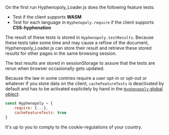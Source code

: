 On the first run Hyphenopoly_Loader.js does the following feature tests:

* Test if the client supports **WASM**
* Test for each language in `Hyphenopoly.require` if the client supports **CSS-hyphenation**

The result of these tests is stored in `Hyphenopoly.testResults`. Because these tests take 
some time and may cause a reflow of the document, Hyphenopoly_Loader.js can store their
result and retrieve these stored results for other pages in the same browsing session.

The test results are stored in sessionStorage to assure that the tests are rerun when
browser occasionally gets updated.

Because the law in some contries require a user opt-in or opt-out or whatever if you store
data on the client, `cacheFeatureTests` is deactivated by default and has to be activated
explicitely by hand in the [`Hyphenopoly` global object](https://github.com/mnater/Hyphenopoly/wiki/Global-Hyphenopoly-Object):
````javascript
const Hyphenopoly = {
    require: {...},
    cacheFeatureTests: true
}
````
It's up to you to comply to the cookie-regulations of your country.